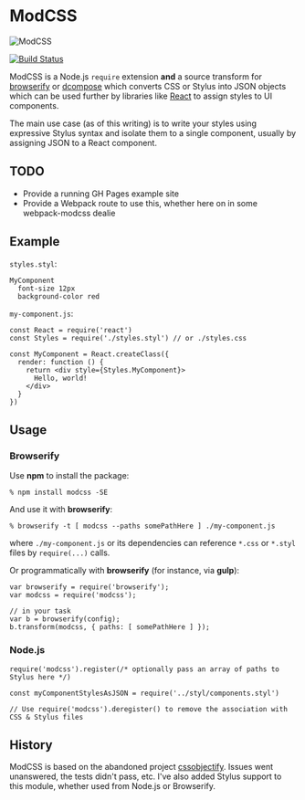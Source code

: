 # ModCSS

![ModCSS](https://upload.wikimedia.org/wikipedia/commons/thumb/b/b3/RAF_roundel.svg/240px-RAF_roundel.svg.png)

[![Build Status](https://travis-ci.org/jameswomack/modcss.svg?branch=master)](https://travis-ci.org/jameswomack/modcss)

ModCSS is a Node.js `require` extension **and** a source transform for [browserify][browserify] or [dcompose][dcompose] which
converts CSS or Stylus into JSON objects which can be used further by libraries like
[React][React] to assign styles to UI components.

The main use case (as of this writing) is to write your styles using expressive Stylus syntax and isolate them to a single component, usually by assigning JSON to a React component.

## TODO
* Provide a running GH Pages example site
* Provide a Webpack route to use this, whether here on in some webpack-modcss dealie

## Example
`styles.styl`:

    MyComponent
      font-size 12px
      background-color red


`my-component.js`:

    const React = require('react')
    const Styles = require('./styles.styl') // or ./styles.css

    const MyComponent = React.createClass({
      render: function () {
        return <div style={Styles.MyComponent}>
          Hello, world!
        </div>
      }
    })

## Usage

### Browserify

Use **npm** to install the package:

    % npm install modcss -SE

And use it with **browserify**:

    % browserify -t [ modcss --paths somePathHere ] ./my-component.js

where `./my-component.js` or its dependencies can reference `*.css` or `*.styl` files by
`require(...)` calls.

Or programmatically with **browserify** (for instance, via **gulp**):

    var browserify = require('browserify');
    var modcss = require('modcss');

    // in your task
    var b = browserify(config);
    b.transform(modcss, { paths: [ somePathHere ] });

### Node.js

```
require('modcss').register(/* optionally pass an array of paths to Stylus here */)

const myComponentStylesAsJSON = require('../styl/components.styl')

// Use require('modcss').deregister() to remove the association with CSS & Stylus files
```

## History
ModCSS is based on the abandoned project [cssobjectify](https://github.com/andreypopp/cssobjectify). Issues went unanswered, the tests didn't pass, etc. I've also added Stylus support to this module, whether used from Node.js or Browserify.

[browserify]: http://browserify.org
[dcompose]: https://github.com/andreypopp/dcompose
[React]: http://facebook.github.io/react/
